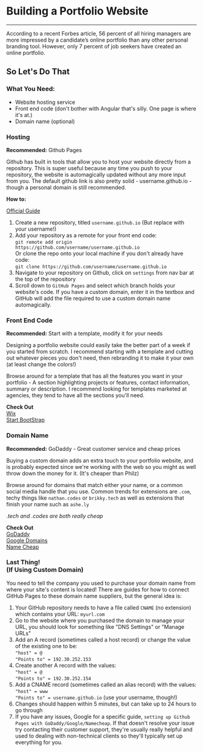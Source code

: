 <!--
Creator: Brandon Kerr
For GA WDI 32 
-->

# Building a Portfolio Website
------
According to a recent Forbes article, 56 percent of all hiring managers are more impressed by a candidate’s online portfolio than any other personal branding tool. However, only 7 percent of job seekers have created an online portfolio.

## So Let's Do That
### What You Need:
* Website hosting service
* Front end code (don't bother with Angular that's silly. One page is where it's at.)
* Domain name (optional)

### Hosting
**Recommended:** Github Pages

Github has built in tools that allow you to host your website directly from a repository. This is super useful because any time you push to your repository, the website is automagically updated without any more input from you. The default github link is also pretty solid - username.github.io - though a personal domain is still recommended.

**How to:**

[Official Guide](https://pages.github.com/)

1. Create a new repository, titled `username.github.io` (But replace with your username!)
2. Add your repository as a remote for your front end code: 
<br>`git remote add origin https://github.com/username/username.github.io`
<br>Or clone the repo onto your local machine if you don't already have code: <br>
`git clone https://github.com/username/username.github.io`
3. Navigate to your repository on Github, click on `settings` from nav bar at the top of the repository
4. Scroll down to `GitHub Pages` and select which branch holds your website's code. If you have a custom domain, enter it in the textbox and GitHub will add the file required to use a custom domain name automagically.

### Front End Code
**Recommended:** Start with a template, modify it for your needs

Designing a portfolio website could easily take the better part of a week if you started from scratch. I recommend starting with a template and cutting out whatever pieces you don't need, then rebranding it to make it your own (at least change the colors!)

Browse around for a template that has all the features you want in your portfolio - A section highlighting projects or features, contact information, summary or description. I recommend looking for templates marketed at agencies, they tend to have all the sections you'll need. 

**Check Out** <br>
[Wix](http://www.wix.com/website/templates)<br>
[Start BootStrap](https://startbootstrap.com/)

### Domain Name
**Recommended:** GoDaddy - Great customer service and cheap prices

Buying a custom domain adds an extra touch to your portfolio website, and is probably expected since we're working with the web so you might as well throw down the money for it. (It's cheaper than Philz)

Browse around for domains that match either your name, or a common social media handle that you use. Common trends for extensions are `.com`, techy things like `nathan.codes` or `brikky.tech` as well as extensions that finish your name such as `ashe.ly` 

*.tech and .codes are both really cheap*

**Check Out** <br>
[GoDaddy](https://www.godaddy.com/?isc=gofd2001aj&countryview=1)<br>
[Google Domains](https://domains.google/)<br>
[Name Cheap](https://www.namecheap.com/)

### Last Thing!<br>(If Using Custom Domain)

You need to tell the company you used to purchase your domain name from where your site's content is located! There are guides for how to connect GitHub Pages to these domain name suppliers, but the general idea is:

1. Your GitHub repository needs to have a file called `CNAME` (no extension) which contains your URL: `myurl.com`
2. Go to the website where you purchased the domain to manage your URL, you should look for something like "DNS Settings" or "Manage URLs"
3. Add an A record (sometimes called a host record) or change the value of the existing one to be: 
<br> `"host" = @` <br> `"Points to" = 192.30.252.153`
4. Create another A record with the values: 
<br> `"host" = @` <br> `"Points to" = 192.30.252.154`
5. Add a CNAME record (sometimes called an alias record) with the values:
<br> `"host" = www` <br> `"Points to" = username.github.io` (use your username, though!)
6. Changes should happen within 5 minutes, but can take up to 24 hours to go through
7. If you have any issues, Google for a specific guide, `setting up Github Pages with GoDaddy/Google/Namecheap`. If that doesn't resolve your issue try contacting their customer support, they're usually really helpful and used to dealing with non-technical clients so they'll typically set up everything for you.



